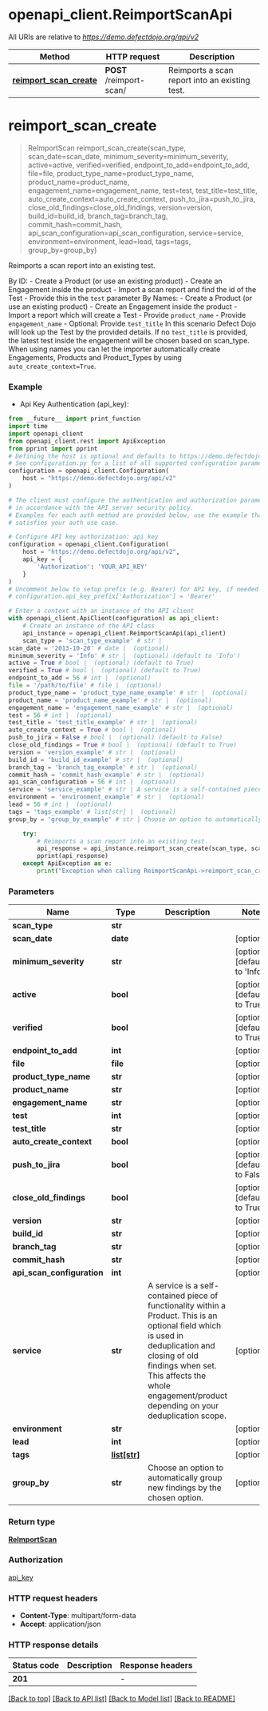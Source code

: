 # openapi_client.ReimportScanApi

All URIs are relative to *https://demo.defectdojo.org/api/v2*

Method | HTTP request | Description
------------- | ------------- | -------------
[**reimport_scan_create**](ReimportScanApi.md#reimport_scan_create) | **POST** /reimport-scan/ | Reimports a scan report into an existing test.


# **reimport_scan_create**
> ReImportScan reimport_scan_create(scan_type, scan_date=scan_date, minimum_severity=minimum_severity, active=active, verified=verified, endpoint_to_add=endpoint_to_add, file=file, product_type_name=product_type_name, product_name=product_name, engagement_name=engagement_name, test=test, test_title=test_title, auto_create_context=auto_create_context, push_to_jira=push_to_jira, close_old_findings=close_old_findings, version=version, build_id=build_id, branch_tag=branch_tag, commit_hash=commit_hash, api_scan_configuration=api_scan_configuration, service=service, environment=environment, lead=lead, tags=tags, group_by=group_by)

Reimports a scan report into an existing test.

By ID: - Create a Product (or use an existing product) - Create an Engagement inside the product - Import a scan report and find the id of the Test - Provide this in the `test` parameter  By Names: - Create a Product (or use an existing product) - Create an Engagement inside the product - Import a report which will create a Test - Provide `product_name` - Provide `engagement_name` - Optional: Provide `test_title`  In this scenario Defect Dojo will look up the Test by the provided details. If no `test_title` is provided, the latest test inside the engagement will be chosen based on scan_type.  When using names you can let the importer automatically create Engagements, Products and Product_Types by using `auto_create_context=True`.

### Example

* Api Key Authentication (api_key):
```python
from __future__ import print_function
import time
import openapi_client
from openapi_client.rest import ApiException
from pprint import pprint
# Defining the host is optional and defaults to https://demo.defectdojo.org/api/v2
# See configuration.py for a list of all supported configuration parameters.
configuration = openapi_client.Configuration(
    host = "https://demo.defectdojo.org/api/v2"
)

# The client must configure the authentication and authorization parameters
# in accordance with the API server security policy.
# Examples for each auth method are provided below, use the example that
# satisfies your auth use case.

# Configure API key authorization: api_key
configuration = openapi_client.Configuration(
    host = "https://demo.defectdojo.org/api/v2",
    api_key = {
        'Authorization': 'YOUR_API_KEY'
    }
)
# Uncomment below to setup prefix (e.g. Bearer) for API key, if needed
# configuration.api_key_prefix['Authorization'] = 'Bearer'

# Enter a context with an instance of the API client
with openapi_client.ApiClient(configuration) as api_client:
    # Create an instance of the API class
    api_instance = openapi_client.ReimportScanApi(api_client)
    scan_type = 'scan_type_example' # str | 
scan_date = '2013-10-20' # date |  (optional)
minimum_severity = 'Info' # str |  (optional) (default to 'Info')
active = True # bool |  (optional) (default to True)
verified = True # bool |  (optional) (default to True)
endpoint_to_add = 56 # int |  (optional)
file = '/path/to/file' # file |  (optional)
product_type_name = 'product_type_name_example' # str |  (optional)
product_name = 'product_name_example' # str |  (optional)
engagement_name = 'engagement_name_example' # str |  (optional)
test = 56 # int |  (optional)
test_title = 'test_title_example' # str |  (optional)
auto_create_context = True # bool |  (optional)
push_to_jira = False # bool |  (optional) (default to False)
close_old_findings = True # bool |  (optional) (default to True)
version = 'version_example' # str |  (optional)
build_id = 'build_id_example' # str |  (optional)
branch_tag = 'branch_tag_example' # str |  (optional)
commit_hash = 'commit_hash_example' # str |  (optional)
api_scan_configuration = 56 # int |  (optional)
service = 'service_example' # str | A service is a self-contained piece of functionality within a Product. This is an optional field which is used in deduplication and closing of old findings when set. This affects the whole engagement/product depending on your deduplication scope. (optional)
environment = 'environment_example' # str |  (optional)
lead = 56 # int |  (optional)
tags = 'tags_example' # list[str] |  (optional)
group_by = 'group_by_example' # str | Choose an option to automatically group new findings by the chosen option. (optional)

    try:
        # Reimports a scan report into an existing test.
        api_response = api_instance.reimport_scan_create(scan_type, scan_date=scan_date, minimum_severity=minimum_severity, active=active, verified=verified, endpoint_to_add=endpoint_to_add, file=file, product_type_name=product_type_name, product_name=product_name, engagement_name=engagement_name, test=test, test_title=test_title, auto_create_context=auto_create_context, push_to_jira=push_to_jira, close_old_findings=close_old_findings, version=version, build_id=build_id, branch_tag=branch_tag, commit_hash=commit_hash, api_scan_configuration=api_scan_configuration, service=service, environment=environment, lead=lead, tags=tags, group_by=group_by)
        pprint(api_response)
    except ApiException as e:
        print("Exception when calling ReimportScanApi->reimport_scan_create: %s\n" % e)
```

### Parameters

Name | Type | Description  | Notes
------------- | ------------- | ------------- | -------------
 **scan_type** | **str**|  | 
 **scan_date** | **date**|  | [optional] 
 **minimum_severity** | **str**|  | [optional] [default to &#39;Info&#39;]
 **active** | **bool**|  | [optional] [default to True]
 **verified** | **bool**|  | [optional] [default to True]
 **endpoint_to_add** | **int**|  | [optional] 
 **file** | **file**|  | [optional] 
 **product_type_name** | **str**|  | [optional] 
 **product_name** | **str**|  | [optional] 
 **engagement_name** | **str**|  | [optional] 
 **test** | **int**|  | [optional] 
 **test_title** | **str**|  | [optional] 
 **auto_create_context** | **bool**|  | [optional] 
 **push_to_jira** | **bool**|  | [optional] [default to False]
 **close_old_findings** | **bool**|  | [optional] [default to True]
 **version** | **str**|  | [optional] 
 **build_id** | **str**|  | [optional] 
 **branch_tag** | **str**|  | [optional] 
 **commit_hash** | **str**|  | [optional] 
 **api_scan_configuration** | **int**|  | [optional] 
 **service** | **str**| A service is a self-contained piece of functionality within a Product. This is an optional field which is used in deduplication and closing of old findings when set. This affects the whole engagement/product depending on your deduplication scope. | [optional] 
 **environment** | **str**|  | [optional] 
 **lead** | **int**|  | [optional] 
 **tags** | [**list[str]**](str.md)|  | [optional] 
 **group_by** | **str**| Choose an option to automatically group new findings by the chosen option. | [optional] 

### Return type

[**ReImportScan**](ReImportScan.md)

### Authorization

[api_key](../README.md#api_key)

### HTTP request headers

 - **Content-Type**: multipart/form-data
 - **Accept**: application/json

### HTTP response details
| Status code | Description | Response headers |
|-------------|-------------|------------------|
**201** |  |  -  |

[[Back to top]](#) [[Back to API list]](../README.md#documentation-for-api-endpoints) [[Back to Model list]](../README.md#documentation-for-models) [[Back to README]](../README.md)

